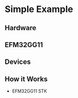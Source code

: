 # Simple Example #

## Hardware ##
## EFM32GG11 ##

## Devices ##

## How it Works ##
- EFM32GG11 STK
